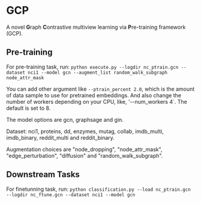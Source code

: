 # GCP
A novel **G**raph **C**ontrastive multiview learning via **P**re-training framework (GCP).

## Pre-training
For pre-training task, run:
`python execute.py --logdir nc_ptrain.gcn --dataset nci1 --model gcn --augment_list random_walk_subgraph  node_attr_mask`

You can add other argument like `--ptrain_percent 2.0`, which is the amount of data sample to use for pretrained embeddings. And also change the number of workers depending on your CPU, like, '--num_workers 4`. The default is set to 8. 

The model options are gcn, graphsage and gin.

Dataset: nci1, proteins, dd, enzymes, mutag, collab, imdb_multi, imdb_binary, reddit_multi and reddit_binary.

Augmentation choices are "node_dropping", "node_attr_mask", "edge_perturbation", "diffusion" and  "random_walk_subgraph".

## Downstream Tasks
For finetunning task, run:
`python classification.py --load nc_ptrain.gcn --logdir nc_ftune.gcn --dataset nci1 --model gcn`
